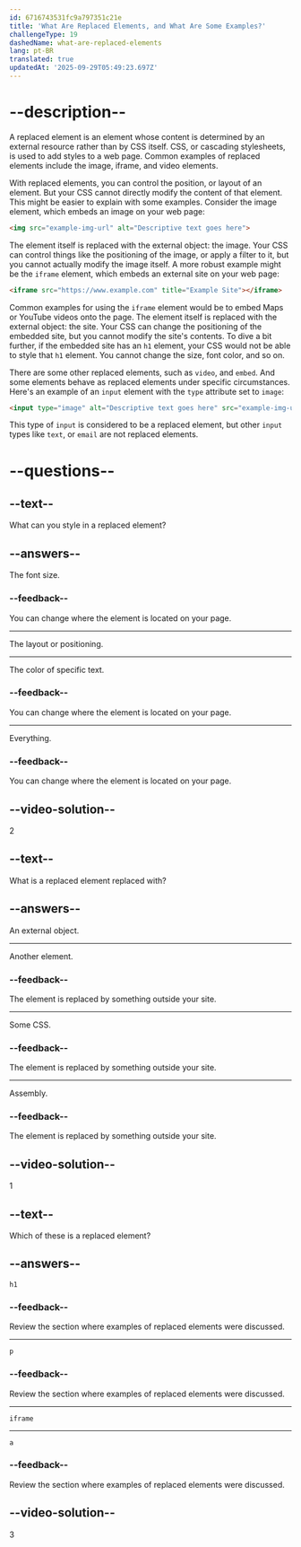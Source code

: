 ```yaml
---
id: 6716743531fc9a797351c21e
title: 'What Are Replaced Elements, and What Are Some Examples?'
challengeType: 19
dashedName: what-are-replaced-elements
lang: pt-BR
translated: true
updatedAt: '2025-09-29T05:49:23.697Z'
---
```


# --description--

A replaced element is an element whose content is determined by an external resource rather than by CSS itself. CSS, or cascading stylesheets, is used to add styles to a web page. Common examples of replaced elements include the image, iframe, and video elements.

With replaced elements, you can control the position, or layout of an element. But your CSS cannot directly modify the content of that element. This might be easier to explain with some examples. Consider the image element, which embeds an image on your web page:

```html
<img src="example-img-url" alt="Descriptive text goes here">
```

The element itself is replaced with the external object: the image. Your CSS can control things like the positioning of the image, or apply a filter to it, but you cannot actually modify the image itself. A more robust example might be the `iframe` element, which embeds an external site on your web page:

```html
<iframe src="https://www.example.com" title="Example Site"></iframe>
```

Common examples for using the `iframe` element would be to embed Maps or YouTube videos onto the page. The element itself is replaced with the external object: the site. Your CSS can change the positioning of the embedded site, but you cannot modify the site's contents. To dive a bit further, if the embedded site has an `h1` element, your CSS would not be able to style that `h1` element. You cannot change the size, font color, and so on.

There are some other replaced elements, such as `video`, and `embed`. And some elements behave as replaced elements under specific circumstances. Here's an example of an `input` element with the `type` attribute set to `image`:

```html
<input type="image" alt="Descriptive text goes here" src="example-img-url">
```

This type of `input` is considered to be a replaced element, but other `input` types like `text`, or `email` are not replaced elements.

# --questions--

## --text--

What can you style in a replaced element?

## --answers--

The font size.

### --feedback--

You can change where the element is located on your page.

---

The layout or positioning.

---

The color of specific text.

### --feedback--

You can change where the element is located on your page.

---

Everything.

### --feedback--

You can change where the element is located on your page.

## --video-solution--

2

## --text--

What is a replaced element replaced with?

## --answers--

An external object.

---

Another element.

### --feedback--

The element is replaced by something outside your site.

---

Some CSS.

### --feedback--

The element is replaced by something outside your site.

---

Assembly.

### --feedback--

The element is replaced by something outside your site.

## --video-solution--

1

## --text--

Which of these is a replaced element?

## --answers--

`h1`

### --feedback--

Review the section where examples of replaced elements were discussed. 

---

`p`

### --feedback--

Review the section where examples of replaced elements were discussed. 

---

`iframe`

---

`a`

### --feedback--

Review the section where examples of replaced elements were discussed. 

## --video-solution--

3
